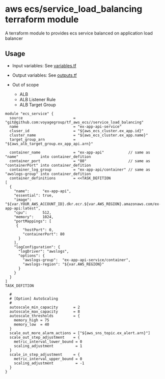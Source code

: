 # aws ecs/service_load_balancing terraform module

A terraform module to provides ecs service balanced on application load balancer

## Usage

* Input variables:  See [variables.tf](variables.tf)
* Output variables: See [outputs.tf](outputs.tf)

* Out of scope
  * ALB
  * ALB Listener Rule
  * ALB Target Group

```hcl
module "ecs_service" {
  source                       = "git@github.com:voyagegroup/tf_aws_ecs//service_load_balancing"
  name                         = "ex-app-api-service"
  cluser_id                    = "${aws_ecs_cluster.ex_app.id}"
  cluster_name                 = "${aws_ecs_cluster.ex_app.name}"
  target_group_arn             = "${aws_alb_target_group.ex_app_api.arn}"

  container_name               = "ex-app-api"           // same as "name"          into container_defition
  container_port               = "80"                   // same as "containerPort" into container_defition
  container_log_group          = "ex-app-api/container" // same as "awslogs-group" into container_defition
  container_definitions        = <<TASK_DEFITION
[
  {
    "name":      "ex-app-api",
    "essential": true,
    "image":     "${var.YOUR_AWS_ACCOUNT_ID}.dkr.ecr.${var.AWS_REGION}.amazonaws.com/ex-app-api:latest",
    "cpu":       512,
    "memory":    1024,
    "portMappings": [
     {
        "hostPort": 0,
        "containerPort": 80
      }
    ],
    "logConfiguration": {
      "logDriver": "awslogs",
      "options": {
        "awslogs-group":  "ex-app-api-service/container",
        "awslogs-region": "${var.AWS_REGION}"
      }
    }
  }
]
TASK_DEFITION

  #
  # [Option] AutoScaling
  #
  autoscale_min_capacity       = 2
  autoscale_max_capacity       = 8
  autoscale_thresholds         = {
    memory_high = 75
    memory_low  = 40
  }
  scale_out_more_alarm_actions = ["${aws_sns_topic.ex_alert.arn}"]
  scale_out_step_adjustment    = {
    metric_interval_lower_bound = 0
    scaling_adjustment          = 1
  }
  scale_in_step_adjustment     = {
    metric_interval_upper_bound = 0
    scaling_adjustment          = -1
  }
}
```
